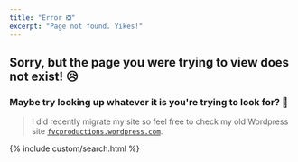 ```yaml
---
title: "Error ❎"
excerpt: "Page not found. Yikes!"
---
```


## Sorry, but the page you were trying to view does not exist! 😥️

### Maybe try looking up whatever it is you're trying to look for? 🔭️

> I did recently migrate my site so feel free to check my old Wordpress site <a href="https://fvcproductions.wordpress.com" target="_blank" rel="noopener" title="FVCproductions - Wordpress">`fvcproductions.wordpress.com`</a>.

{% include custom/search.html %}